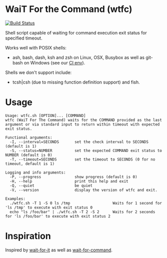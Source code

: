 WaiT For the Command (wtfc)
===
[![Build Status](https://secure.travis-ci.org/typekpb/wtfc.png?branch=master)](http://travis-ci.org/typekpb/wtfc)

Shell script capable of waiting for command execution exit status for specified timeout.

Works well with POSIX shells:
* ash, bash, dash, ksh and zsh on Linux, OSX, Busybox as well as git-bash on Windows (see our [CI env](http://travis-ci.org/typekpb/wtfc)).

Shells we don't support include:
* tcsh|csh (due to missing function definition support) and fish.

Usage
===

    Usage: wtfc.sh [OPTION]... [COMMAND]
    wtfc (WaiT For The Command) waits for the COMMAND provided as the last argument or via standard input to return within timeout with expected exit status.

    Functional arguments:
      -I, --interval=SECONDS       set the check interval to SECONDS (default is 1)
      -S, --status=NUMBER          set the expected COMMAND exit status to NUMBER (default is 0)
      -T, --timeout=SECONDS        set the timeout to SECONDS (0 for no timeout, default is 1)

    Logging and info arguments:
      -P, --progress               show progress (default is 0)
      -H, --help                   print this help and exit
      -Q, --quiet                  be quiet
      -V, --version                display the version of wtfc and exit.

    Examples:
      ./wtfc.sh -T 1 -S 0 ls /tmp                   Waits for 1 second for 'ls /tmp' to execute with exit status 0
      echo "ls /foo/bar" | ./wtfc.sh -T 2 -S 2      Waits for 2 seconds for 'ls /foo/bar' to execute with exit status 2

Inspiration
===

Inspired by [wait-for-it](https://github.com/vishnubob/wait-for-it) as well as [wait-for-command](https://github.com/ettore26/wait-for-command).
